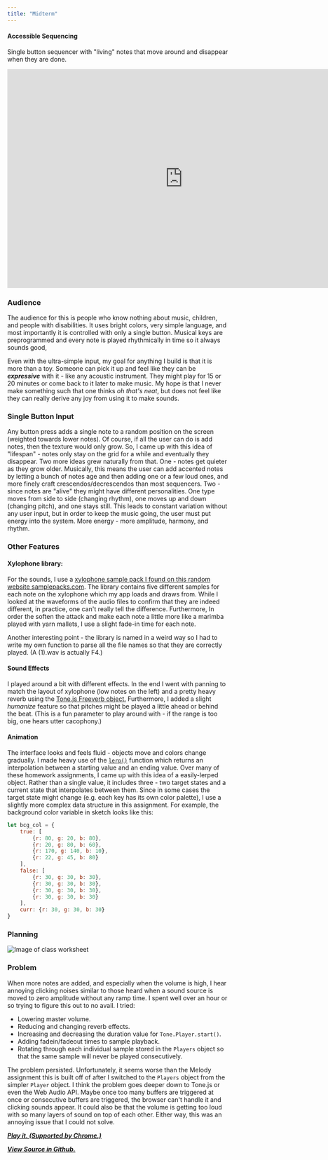 ```yaml
---
title: "Midterm"
---
```

#### Accessible Sequencing

Single button sequencer with "living" notes that move around and disappear when they are done.

<iframe width="800" height="500" src="https://www.youtube.com/embed/MJMbQTr04KU" frameborder="0" allow="autoplay; encrypted-media" allowfullscreen></iframe>

### Audience
The audience for this is people who know nothing about music, children, and people with disabilities. It uses bright colors, very simple language, and most importantly it is controlled with only a single button. Musical keys are preprogrammed and every note is played rhythmically in time so it always sounds good,

Even with the ultra-simple input, my goal for anything I build is that it is more than a toy. Someone can pick it up and feel like they can be ***expressive*** with it - like any acoustic instrument. They might play for 15 or 20 minutes or come back to it later to make music. My hope is that I never make something such that one thinks *oh that's neat*, but does not feel like they can really derive any joy from using it to make sounds.

### Single Button Input
Any button press adds a single note to a random position on the screen (weighted towards lower notes). Of course, if all the user can do is add notes, then the texture would only grow. So, I came up with this idea of "lifespan" - notes only stay on the grid for a while and eventually they disappear. Two more ideas grew naturally from that. One - notes get quieter as they grow older. Musically, this means the user can add accented notes by letting a bunch of notes age and then adding one or a few loud ones, and more finely craft crescendos/decrescendos than most sequencers. Two - since notes are "alive" they might have different personalities. One type moves from side to side (changing rhythm), one moves up and down (changing pitch), and one stays still. This leads to constant variation without any user input, but in order to keep the music going, the user must put energy into the system. More energy - more amplitude, harmony, and rhythm.

### Other Features
#### Xylophone library:
For the sounds, I use a [xylophone sample pack I found on this random website samplepacks.com](https://soundpacks.com/free-sound-packs/xylophone-samples-pack/). The library contains five different samples for each note on the xylophone which my app loads and draws from. While I looked at the waveforms of the audio files to confirm that they are indeed different, in practice, one can't really tell the difference. Furthermore, In order the soften the attack and make each note a little more like a marimba played with yarn mallets, I use a slight fade-in time for each note.

Another interesting point - the library is named in a weird way so I had to write my own function to parse all the file names so that they are correctly played. (A (1).wav is actually F4.)

#### Sound Effects
I played around a bit with different effects. In the end I went with panning to match the layout of xylophone (low notes on the left) and a pretty heavy reverb using the [Tone.js Freeverb object.](https://tonejs.github.io/docs/r12/Freeverb) Furthermore, I added a slight *humanize* feature so that pitches might be played a little ahead or behind the beat. (This is a fun parameter to play around with - if the range is too big, one hears utter cacophony.)

#### Animation
The interface looks and feels fluid - objects move and colors change gradually. I made heavy use of the [`lerp()`](https://p5js.org/examples/math-linear-interpolation.html) function which returns an interpolation between a starting value and an ending value. Over many of these homework assignments, I came up with this idea of a easily-lerped object. Rather than a single value, it includes three - two target states and a current state that interpolates between them. Since in some cases the target state might change (e.g. each key has its own color palette), I use a slightly more complex data structure in this assignment. For example, the background color variable in sketch looks like this:
```Javascript
let bcg_col = {
    true: [
        {r: 80, g: 20, b: 80},
        {r: 20, g: 80, b: 60},
        {r: 170, g: 140, b: 10},
        {r: 22, g: 45, b: 80}
    ],
    false: [
        {r: 30, g: 30, b: 30},
        {r: 30, g: 30, b: 30},
        {r: 30, g: 30, b: 30},
        {r: 30, g: 30, b: 30}
    ],
    curr: {r: 30, g: 30, b: 30}
}
```

### Planning
![Image of class worksheet](https://huriphoonado.github.io/code-of-music/static/images/midterm-worksheet.JPG)

### Problem
When more notes are added, and especially when the volume is high, I hear annoying clicking noises similar to those heard when a sound source is moved to zero amplitude without any ramp time. I spent well over an hour or so trying to figure this out to no avail. I tried:
* Lowering master volume.
* Reducing and changing reverb effects.
* Increasing and decreasing the duration value for `Tone.Player.start()`.
* Adding fadein/fadeout times to sample playback.
* Rotating through each individual sample stored in the `Players` object so that the same sample will never be played consecutively.

The problem persisted. Unfortunately, it seems worse than the Melody assignment this is built off of after I switched to the `Players` object from the simpler `Player` object. I think the problem goes deeper down to Tone.js or even the Web Audio API. Maybe once too many buffers are triggered at once or consecutive buffers are triggered, the browser can't handle it and clicking sounds appear. It could also be that the volume is getting too loud with so many layers of sound on top of each other. Either way, this was an annoying issue that I could not solve.


[***Play it. (Supported by Chrome.)***](https://huriphoonado.github.io/code-of-music/projects/Midterm)

[***View Source in Github.***](https://github.com/Huriphoonado/code-of-music/tree/master/projects/Midterm)
